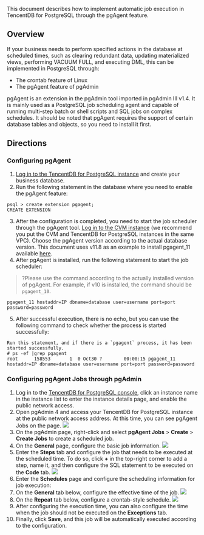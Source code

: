 This document describes how to implement automatic job execution in TencentDB for PostgreSQL through the pgAgent feature.

## Overview
If your business needs to perform specified actions in the database at scheduled times, such as clearing redundant data, updating materialized views, performing VACUUM FULL, and executing DML, this can be implemented in PostgreSQL through:
- The crontab feature of Linux
- The pgAgent feature of pgAdmin

pgAgent is an extension in the pgAdmin tool imported in pgAdmin III v1.4. It is mainly used as a PostgreSQL job scheduling agent and capable of running multi-step batch or shell scripts and SQL jobs on complex schedules. 
It should be noted that pgAgent requires the support of certain database tables and objects, so you need to install it first.



## Directions
### Configuring pgAgent 
1. [Log in to the TencentDB for PostgreSQL instance](https://intl.cloud.tencent.com/document/product/409/34626) and create your business database.
2. Run the following statement in the database where you need to enable the pgAgent feature:
```
psql > create extension pgagent;
CREATE EXTENSION
```
3. After the configuration is completed, you need to start the job scheduler through the pgAgent tool.
[Log in to the CVM instance](https://intl.cloud.tencent.com/document/product/213/10517) (we recommend you put the CVM and TencentDB for PostgreSQL instances in the same VPC). Choose the pgAgent version according to the actual database version. This document uses v11.8 as an example to install pgagent_11 available [here](https://download.postgresql.org/pub/repos/yum/11/redhat/rhel-8.0-x86_64/).
4. After pgAgent is installed, run the following statement to start the job scheduler:
>?Please use the command according to the actually installed version of pgAgent. For example, if v10 is installed, the command should be `pgagent_10`.
>
```
pgagent_11 hostaddr=IP dbname=database user=username port=port password=password
```
5. After successful execution, there is no echo, but you can use the following command to check whether the process is started successfully:
```
Run this statement, and if there is a `pgagent` process, it has been started successfully.
# ps -ef |grep pgagent
root      158553       1  0 Oct30 ?        00:00:15 pgagent_11 hostaddr=IP dbname=database user=username port=port password=password
```

### Configuring pgAgent Jobs through pgAdmin
1. Log in to the [TencentDB for PostgreSQL console](https://console.cloud.tencent.com/postgres), click an instance name in the instance list to enter the instance details page, and enable the public network access.
2. Open pgAdmin 4 and access your TencentDB for PostgreSQL instance at the public network access address. At this time, you can see pgAgent Jobs on the page.
![](https://main.qcloudimg.com/raw/9c12d37faee93b1db78c07e5aefaed58.png)
3. On the pgAdmin page, right-click and select **pgAgent Jobs** > **Create** > **Create Jobs** to create a scheduled job.
4. On the **General** page, configure the basic job information.
![](https://main.qcloudimg.com/raw/5f6d1e2ac7fd354fb55e78652a5d6c67.png)
5. Enter the **Steps** tab and configure the job that needs to be executed at the scheduled time. To do so, click **+** in the top-right corner to add a step, name it, and then configure the SQL statement to be executed on the **Code** tab.
![](https://main.qcloudimg.com/raw/63e2391908ba7e2be23716659442c97c.png)
6. Enter the **Schedules** page and configure the scheduling information for job execution:
 1. On the **General** tab below, configure the effective time of the job.
![](https://main.qcloudimg.com/raw/b952b05c3d757036cd82f1d7527fa4be.png)
 2. On the **Repeat** tab below, configure a crontab-style schedule.
![](https://main.qcloudimg.com/raw/ff1346df822c218fc0fd9fc6d8ece5f6.png)
 3. After configuring the execution time, you can also configure the time when the job should not be executed on the **Exceptions** tab.
7. Finally, click **Save**, and this job will be automatically executed according to the configuration.
